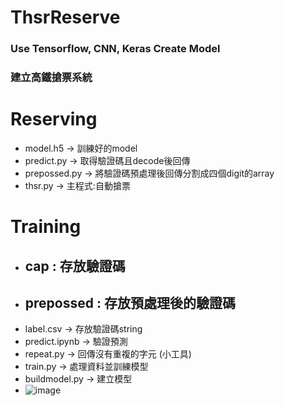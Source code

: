 ﻿# ThsrReserve
### Use Tensorflow, CNN, Keras Create Model
### 建立高鐵搶票系統
# Reserving
* model.h5 -> 訓練好的model
* predict.py -> 取得驗證碼且decode後回傳
* prepossed.py -> 將驗證碼預處理後回傳分割成四個digit的array
* thsr.py -> 主程式:自動搶票
# Training
* ## cap : 存放驗證碼
* ## prepossed : 存放預處理後的驗證碼
* label.csv -> 存放驗證碼string
* predict.ipynb -> 驗證預測
* repeat.py -> 回傳沒有重複的字元 (小工具)
* train.py -> 處理資料並訓練模型
* buildmodel.py -> 建立模型
* ![image](https://user-images.githubusercontent.com/80050536/212624170-7e310fb3-4023-41ee-a4b7-904653cbd677.png)

